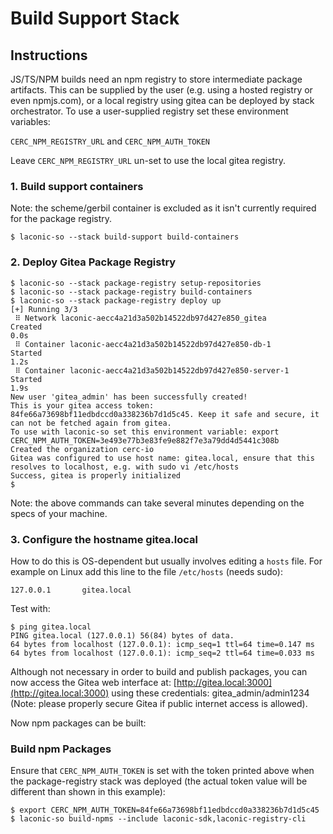 # Build Support Stack

## Instructions

JS/TS/NPM builds need an npm registry to store intermediate package artifacts.
This can be supplied by the user (e.g. using a hosted registry or even npmjs.com), or a local registry using gitea can be deployed by stack orchestrator.
To use a user-supplied registry set these environment variables:

`CERC_NPM_REGISTRY_URL` and 
`CERC_NPM_AUTH_TOKEN`

Leave `CERC_NPM_REGISTRY_URL` un-set to use the local gitea registry.

### 1. Build support containers

Note: the scheme/gerbil container is excluded as it isn't currently required for the package registry.

```
$ laconic-so --stack build-support build-containers
```
### 2. Deploy Gitea Package Registry

```
$ laconic-so --stack package-registry setup-repositories
$ laconic-so --stack package-registry build-containers 
$ laconic-so --stack package-registry deploy up
[+] Running 3/3
 ⠿ Network laconic-aecc4a21d3a502b14522db97d427e850_gitea       Created                                                                                    0.0s
 ⠿ Container laconic-aecc4a21d3a502b14522db97d427e850-db-1      Started                                                                                    1.2s
 ⠿ Container laconic-aecc4a21d3a502b14522db97d427e850-server-1  Started                                                                                    1.9s
New user 'gitea_admin' has been successfully created!
This is your gitea access token: 84fe66a73698bf11edbdccd0a338236b7d1d5c45. Keep it safe and secure, it can not be fetched again from gitea.
To use with laconic-so set this environment variable: export CERC_NPM_AUTH_TOKEN=3e493e77b3e83fe9e882f7e3a79dd4d5441c308b
Created the organization cerc-io
Gitea was configured to use host name: gitea.local, ensure that this resolves to localhost, e.g. with sudo vi /etc/hosts
Success, gitea is properly initialized
$
```

Note: the above commands can take several minutes depending on the specs of your machine.

### 3. Configure the hostname gitea.local
How to do this is OS-dependent but usually involves editing a `hosts` file. For example on Linux add this line to the file `/etc/hosts` (needs sudo):
```
127.0.0.1       gitea.local
```
Test with:
```
$ ping gitea.local
PING gitea.local (127.0.0.1) 56(84) bytes of data.
64 bytes from localhost (127.0.0.1): icmp_seq=1 ttl=64 time=0.147 ms
64 bytes from localhost (127.0.0.1): icmp_seq=2 ttl=64 time=0.033 ms
```
Although not necessary in order to build and publish packages, you can now access the Gitea web interface at: [http://gitea.local:3000](http://gitea.local:3000) using these credentials: gitea_admin/admin1234 (Note: please properly secure Gitea if public internet access is allowed).

Now npm packages can be built:
### Build npm Packages
Ensure that `CERC_NPM_AUTH_TOKEN` is set with the token printed above when the package-registry stack was deployed (the actual token value will be different than shown in this example):
```
$ export CERC_NPM_AUTH_TOKEN=84fe66a73698bf11edbdccd0a338236b7d1d5c45
$ laconic-so build-npms --include laconic-sdk,laconic-registry-cli
```
